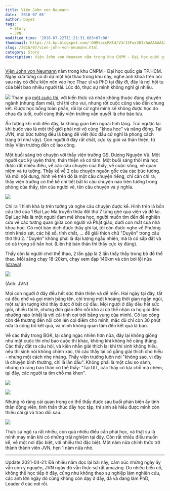 ```yaml
---
title: Viện John von Neumann
date: '2016-07-05'
author: Duyet
tags:
  - Story
  - JVN
modified_time: '2016-07-22T11:21:31.663+07:00'
thumbnail: https://4.bp.blogspot.com/-OH9toccRKt4/V3r1SFwz3HI/AAAAAAAAZIg/QtF0KDOP2505VLIu-AIxr_6MoojVQhqdgCK4B/s1600/IMG_20160702_091452_HDR%2B%25281%2529.jpg
slug: /2016/07/vien-john-von-neumann.html
category: Story
description: Viện John von Neumann nằm trong khu CNPM - Đại học quốc gia TP.HCM. Ngày xưa từng có đi dự hội thảo trong khu này, nghe 1 anh lớn nói sau này có điều kiện nên vào học Thạc sĩ và PhD tại đây, đây là nơi hội tụ của biết bao nhiêu người tài. Lúc đó chỉ cười, thực sự tôi chưa từng nghĩ mình sẽ vào học tại đây.
---
```


[Viện John von Neumann](http://www.jvn.edu.vn/) nằm trong khu CNPM - Đại học quốc gia TP.HCM. Ngày xưa từng có đi dự một hội thảo trong khu này, nghe anh khóa trên nói sau này có điều kiện nên vào học Thạc sĩ và PhD tại đây đi, đây là nơi hội tụ của biết bao nhiêu người tài.
Lúc đó, thực sự mình không nghĩ gì nhiều.

[![](https://4.bp.blogspot.com/-OH9toccRKt4/V3r1SFwz3HI/AAAAAAAAZIg/QtF0KDOP2505VLIu-AIxr_6MoojVQhqdgCK4B/s640/IMG_20160702_091452_HDR%2B%25281%2529.jpg)](https://blog.duyet.net/2016/07/vien-john-von-neumann.html)
Tham gia [một cuộc thi](http://www.jvn.edu.vn/entropy/), với kiến thức cá nhân không thuộc đúng chuyên ngành (nhưng đam mê), chỉ thi cho vui, nhưng rốt cuộc cũng vào đến chung kết. Được học bổng toàn phần, rồi lại cứ nghĩ mình sẽ không được học do chưa đủ tuổi, cuối cùng thầy viện trưởng vẫn quyết là cho bảo lưu.

Ấn tượng khi mới đến đây, là không gian bên ngoài tĩnh lặng. Trái ngược lại khi bước vào là một thế giới phải nói vô cùng "khoa học" và năng động.
Tại JVN, mọi bức tường đều là bảng để viết (lúc đầu cứ nghĩ là phong cách trang trí như vậy). Con người ở đây rất chất, cực kỳ giỏi và thân thiện, từ thầy Viện trưởng đến cô lao công.

Một buổi sáng trò chuyện với thầy viện trưởng GS. Dương Nguyên Vũ. Một người cực kỳ uyên thâm, thân thiện và có tâm. Một buổi sáng thôi mà học được rất nhiều điều, về các câu chuyện của thầy, về cuộc sống, về quan niệm và tư tưởng. Thầy kể về 2 câu chuyện nguồn gốc của các bức tường. Và mỗi nội dung, hình vẽ trên đó là một câu chuyện riêng, chỉ cần chỉ ra, thầy viện trưởng có thể kể chi tiết bất kì câu chuyện nào trên tường trong phòng của thầy, tên của người vẽ, tên câu chuyện và ý nghĩa.

![](https://2.bp.blogspot.com/-oU-5KYby4Jc/V3r3_kE3PhI/AAAAAAAAZI8/r1HPSe5JuHA_nevRFsVU4aMNC8KSnRbngCK4B/s1600/IMG_20160702_091442_HDR.jpg)

Chỉ ra 1 hình khá lạ trên tường và nghe câu chuyện được kể. Hình trên là bốn câu thơ của 1 Đại Lạc Ma truyền thừa đời thứ 7 từng ghé qua viện và để lại. Đại Lạc Ma là một người đam mê khoa học, người muốn tìm đến để nghiên cứu về các tương quan giữa con người và Phật giáo, dưới con mắt của nhà khoa học. Có một bản dịch được thầy ghi lại, tôi còn được nghe về Phương trình khảo sát, các hệ số, tính chất, ... để giải thích chữ "Duyên" trong câu thơ thứ 2. "Duyên" không phải là đại lượng ngẫu nhiên, mà là có sắp đặt và có cả trọng số hẳn hoi. (Liên hệ bản thân thì thấy cực kỳ đúng).

Thầy còn là người chơi thể thao, 2 lần gặp là 2 lần thấy thầy trong bộ đồ thể thao. Mỗi sáng chạy 18-20km, chạy xem đạp 140km và còn bơi lội nữa ([strava](https://www.strava.com/athletes/13063048)).

![](https://1.bp.blogspot.com/-oLhXfMM9xl8/V3sAoNoXXCI/AAAAAAAAZJ0/gMb-3hy9j1APkuebvYmaOaJbMu73UARCgCK4B/s1600/13558685_1619539395026100_4123411615755552690_o.jpg)

(Ảnh: JVN)

Mọi con người ở đây đều hết sức thân thiện và dễ mến. Hai ngày tại đây, tất cả đều nhớ và gọi mình bằng tên, chỉ trong một khoảng thời gian ngắn ngủi, một sự ấn tượng khó thấy được ở bất cứ đâu. Mọi người ở đây đều hết sức giỏi, nhiều tài lẻ, nhưng đơn giản đến nỗi khó ai có thể nhận ra họ giỏi đến nhường nào (nhất là với cái tính coi trời bằng vung của mình). Cô lao công còn dễ thương đến nỗi còn lén coi điểm cho mình, mặc dù chỉ còn 30 phút nữa là công bố kết quả, và mình không quan tâm đến kết quả là bao.

Về các thầy trong BGK, lại càng ngạc nhiên hơn nữa, đây lại không giống như một cuộc thi như bao cuộc thi khác, không khí không hề căng thẳng. Các thầy đặt ra câu hỏi, và kiên nhẫn giải thích lại khi thí sinh không hiểu, nếu thí sinh nói không chính xác, thì các thầy lại cố gắng giải thích cho hiểu - nhưng một cách nhẹ nhàng. Thầy viện trưởng luôn nói "không sao, vì đây là chuyện bình thường, chỉ là lần đầu".
Không phải là một câu so sánh, nhưng rõ ràng bản thân có thể thấy: "Tại UIT, các thầy cô lựa chỗ mà chém, tại đây, các người ta tìm chỗ mà khen".

![](https://1.bp.blogspot.com/-cjjmZvx9Ero/V3r8-IB4-hI/AAAAAAAAZJc/I41IW0exa6ciW7243U9YI8k-_DPiJFmIACK4B/s1600/13613638_1619594675020572_5800127078012288742_o.jpg)

![](https://4.bp.blogspot.com/-vdylnK1G_Bg/V3r89duKGUI/AAAAAAAAZJU/ShHewCpHwksGNVWOMF134PdGQOc8Ih2XACK4B/s1600/13580642_1619594615020578_4132836646932798294_o.jpg)

Nhưng rõ ràng cái quan trọng có thể thấy được sau buổi phản biện ấy tinh thần động viên, tinh thần thúc đẩy học tập, thí sinh sẽ hiểu được mình còn thiếu cái gì và trao dồi sau.

![](https://1.bp.blogspot.com/-1WCb0Yygft4/V3r9pBYwXJI/AAAAAAAAZJk/MZy0OiMnqHcZhtXz--lzcUv7sdvSLDw0gCK4B/s320/13613610_1619594618353911_6936632888706636397_o.jpg)

Thực sự ngộ ra rất nhiều, còn quá nhiều điều cần phải học, và thật sự là mình may mắn khi có những trải nghiệm tại đây. Còn rất nhiều điều muốn kể, về một nơi đặc biệt, với nhiều thứ đặc biệt. Một năm nữa chính thức trở thành thành viên JVN, hẹn 1 năm nữa nhé.

---

Update 2021-04-21: Đã nhiều năm đọc lại bài này, cảm xúc những ngày ấy vẫn còn y nguyên, JVN ngày đó vẫn thực sự rất amazing. Do nhiều biến cố, không thể học tiếp ở đây, cũng như không theo sự nghiệp làm nghiên cứu, các anh lớn ngày đó cũng không còn dạy ở đấy, đã và đang làm PhD, Leader ở các nơi rồi.
